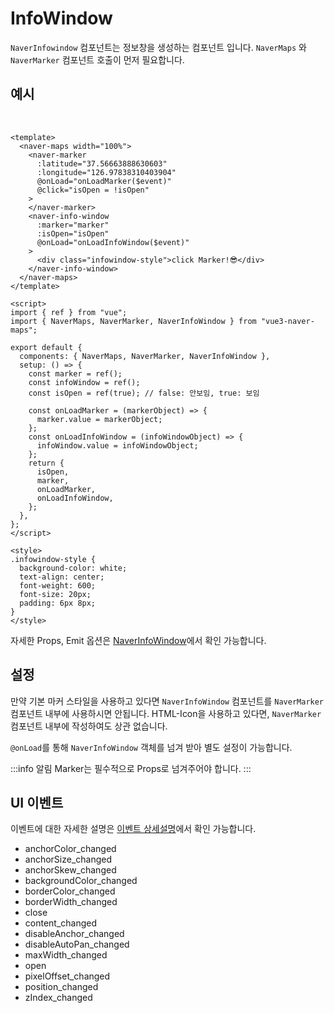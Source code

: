 # InfoWindow

`NaverInfowindow` 컴포넌트는 정보창을 생성하는 컴포넌트 입니다. `NaverMaps` 와 `NaverMarker` 컴포넌트 호출이 먼저 필요합니다.

## 예시

\
<naver-info-window />

```vue
<template>
  <naver-maps width="100%">
    <naver-marker
      :latitude="37.56663888630603"
      :longitude="126.97838310403904"
      @onLoad="onLoadMarker($event)"
      @click="isOpen = !isOpen"
    >
    </naver-marker>
    <naver-info-window
      :marker="marker"
      :isOpen="isOpen"
      @onLoad="onLoadInfoWindow($event)"
    >
      <div class="infowindow-style">click Marker!😎</div>
    </naver-info-window>
  </naver-maps>
</template>

<script>
import { ref } from "vue";
import { NaverMaps, NaverMarker, NaverInfoWindow } from "vue3-naver-maps";

export default {
  components: { NaverMaps, NaverMarker, NaverInfoWindow },
  setup: () => {
    const marker = ref();
    const infoWindow = ref();
    const isOpen = ref(true); // false: 안보임, true: 보임

    const onLoadMarker = (markerObject) => {
      marker.value = markerObject;
    };
    const onLoadInfoWindow = (infoWindowObject) => {
      infoWindow.value = infoWindowObject;
    };
    return {
      isOpen,
      marker,
      onLoadMarker,
      onLoadInfoWindow,
    };
  },
};
</script>

<style>
.infowindow-style {
  background-color: white;
  text-align: center;
  font-weight: 600;
  font-size: 20px;
  padding: 6px 8px;
}
</style>
```

자세한 Props, Emit 옵션은 [NaverInfoWindow](../api/#naverinfowindow)에서 확인 가능합니다.

## 설정

만약 기본 마커 스타일을 사용하고 있다면 `NaverInfoWindow` 컴포넌트를 `NaverMarker` 컴포넌트 내부에 사용하시면 안됩니다. HTML-Icon을 사용하고 있다면, `NaverMarker` 컴포넌트 내부에 작성하여도 상관 없습니다.

`@onLoad`를 통해 `NaverInfoWindow` 객체를 넘겨 받아 별도 설정이 가능합니다.

:::info 알림
Marker는 필수적으로 Props로 넘겨주어야 합니다.
:::

## UI 이벤트

이벤트에 대한 자세한 설명은 [이벤트 상세설명](https://navermaps.github.io/maps.js.ncp/docs/naver.maps.InfoWindow.html#toc17__anchor)에서 확인 가능합니다.

- anchorColor_changed
- anchorSize_changed
- anchorSkew_changed
- backgroundColor_changed
- borderColor_changed
- borderWidth_changed
- close
- content_changed
- disableAnchor_changed
- disableAutoPan_changed
- maxWidth_changed
- open
- pixelOffset_changed
- position_changed
- zIndex_changed
